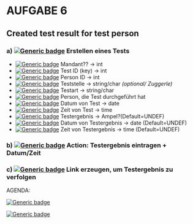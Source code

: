 # AUFGABE 6

## Created test result for test person

### a) [![Generic badge](https://img.shields.io/badge/Status-New-white.svg)](https://shields.io/) Erstellen eines Tests 
- [![Generic badge](https://img.shields.io/badge/Status-New-white.svg)](https://shields.io/) Mandant?? -> int
- [![Generic badge](https://img.shields.io/badge/Status-New-white.svg)](https://shields.io/) Test ID (key) -> int
- [![Generic badge](https://img.shields.io/badge/Status-New-white.svg)](https://shields.io/) Person ID -> int
- [![Generic badge](https://img.shields.io/badge/Status-New-white.svg)](https://shields.io/) Teststelle -> string/char *(optional/ Zuggerle)*
- [![Generic badge](https://img.shields.io/badge/Status-New-white.svg)](https://shields.io/) Testart -> string/char
- [![Generic badge](https://img.shields.io/badge/Status-New-white.svg)](https://shields.io/) Person, die Test durchgeführt hat
- [![Generic badge](https://img.shields.io/badge/Status-New-white.svg)](https://shields.io/) Datum von Test -> date
- [![Generic badge](https://img.shields.io/badge/Status-New-white.svg)](https://shields.io/) Zeit von Test -> time
- [![Generic badge](https://img.shields.io/badge/Status-New-white.svg)](https://shields.io/) Testergebnis -> Ampel?(Default=UNDEF)
- [![Generic badge](https://img.shields.io/badge/Status-New-white.svg)](https://shields.io/) Datum von Testergebnis -> date (Default=UNDEF)
- [![Generic badge](https://img.shields.io/badge/Status-New-white.svg)](https://shields.io/) Zeit von Testergebnis -> time (Default=UNDEF)

### b) [![Generic badge](https://img.shields.io/badge/Status-New-white.svg)](https://shields.io/) Action: Testergebnis eintragen + Datum/Zeit

### c) [![Generic badge](https://img.shields.io/badge/Status-New-white.svg)](https://shields.io/) Link erzeugen, um Testergebnis zu verfolgen

AGENDA: 

[![Generic badge](https://img.shields.io/badge/Status-New-white.svg)](https://shields.io/)

[![Generic badge](https://img.shields.io/badge/Status-Done-green.svg)](https://shields.io/)
